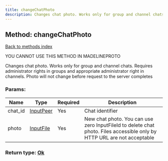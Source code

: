 ```yaml
---
title: changeChatPhoto
description: Changes chat photo. Works only for group and channel chats. Requires administrator rights in groups and appropriate administrator right in channels. Photo will not change before request to the server completes
---
```

## Method: changeChatPhoto  
[Back to methods index](index.md)


YOU CANNOT USE THIS METHOD IN MADELINEPROTO


Changes chat photo. Works only for group and channel chats. Requires administrator rights in groups and appropriate administrator right in channels. Photo will not change before request to the server completes

### Params:

| Name     |    Type       | Required | Description |
|----------|---------------|----------|-------------|
|chat\_id|[InputPeer](../types/InputPeer.md) | Yes|Chat identifier|
|photo|[InputFile](../types/InputFile.md) | Yes|New chat photo. You can use zero InputFileId to delete chat photo. Files accessible only by HTTP URL are not acceptable|


### Return type: [Ok](../types/Ok.md)

